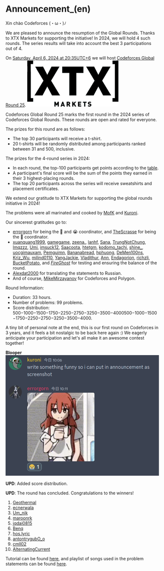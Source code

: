 # Announcement_(en)

Xin chào Codeforces (・ω・)ﾉ

We are pleased to announce the resumption of the Global Rounds. Thanks to XTX Markets for supporting the initiative! In 2024, we will hold 4 such rounds. The series results will take into account the best 3 participations out of 4.

On [Saturday, April 6, 2024 at 20:35UTC+6](https://codeforces.com/https://www.timeanddate.com/worldclock/fixedtime.html?day=6&month=4&year=2024&hour=17&min=35&sec=0&p1=166) we will host [Codeforces Global Round 25](https://codeforces.com/contest/1951 "Codeforces Global Round 25"). **![](images/2ee2f0f95f05aae6ca6f47812dae2dc2aabf277b.png)**

Codeforces Global Round 25 marks the first round in the 2024 series of Codeforces Global Rounds. These rounds are open and rated for everyone.

The prizes for this round are as follows:

 * The top 30 participants will receive a t-shirt.
* 20 t-shirts will be randomly distributed among participants ranked between 31 and 500, inclusive.

The prizes for the 4-round series in 2024:

 * In each round, the top-100 participants get points according to the [table](https://codeforces.com/https://pastebin.com/QT5sXEaT).
* A participant's final score will be the sum of the points they earned in their 3 highest-placing rounds.
* The top 20 participants across the series will receive sweatshirts and placement certificates.

We extend our gratitude to XTX Markets for supporting the global rounds initiative in 2024!

The problems were all marinated and cooked by [MofK](https://codeforces.com/profile/MofK "Гроссмейстер MofK") and [Kuroni](https://codeforces.com/profile/Kuroni "Международный гроссмейстер Kuroni").

Our sincerest gratitudes go to:

 * [errorgorn](https://codeforces.com/profile/errorgorn "Международный гроссмейстер errorgorn") for being the 🥶 and 😭 coordinator, and [TheScrasse](https://codeforces.com/profile/TheScrasse "Гроссмейстер TheScrasse") for being the 🧌 coordinator.
* [xuanquang1999](https://codeforces.com/profile/xuanquang1999 "Гроссмейстер xuanquang1999"), [gamegame](https://codeforces.com/profile/gamegame "Легендарный гроссмейстер gamegame"), [zeena.](https://codeforces.com/profile/zeena. "Специалист zeena."), [lanhf](https://codeforces.com/profile/lanhf "Мастер lanhf"), [Sana](https://codeforces.com/profile/Sana "Международный гроссмейстер Sana"), [TrungNotChung](https://codeforces.com/profile/TrungNotChung "Мастер TrungNotChung"), [lmqzzz](https://codeforces.com/profile/lmqzzz "Международный мастер lmqzzz"), [Umi](https://codeforces.com/profile/Umi "Гроссмейстер Umi"), [imsuck12](https://codeforces.com/profile/imsuck12 "Специалист imsuck12"), [Saacoota](https://codeforces.com/profile/Saacoota "Кандидат в мастера Saacoota"), [htetgm](https://codeforces.com/profile/htetgm "Кандидат в мастера htetgm"), [kodomo_tachi](https://codeforces.com/profile/kodomo_tachi "Специалист kodomo_tachi"), [shine_](https://codeforces.com/profile/shine_ "Мастер shine_"), [uocgimauxam](https://codeforces.com/profile/uocgimauxam "Эксперт uocgimauxam"), [Pemguimn](https://codeforces.com/profile/Pemguimn "Эксперт Pemguimn"), [Bananabread](https://codeforces.com/profile/Bananabread "Эксперт Bananabread"), [hphuong](https://codeforces.com/profile/hphuong "Эксперт hphuong"), [DeMen100ns](https://codeforces.com/profile/DeMen100ns "Мастер DeMen100ns"), [Kriz_Wu](https://codeforces.com/profile/Kriz_Wu "Эксперт Kriz_Wu"), [milind0110](https://codeforces.com/profile/milind0110 "Эксперт milind0110"), [YangJackie](https://codeforces.com/profile/YangJackie "Кандидат в мастера YangJackie"), [Vladithur](https://codeforces.com/profile/Vladithur "Мастер Vladithur"), [Ann](https://codeforces.com/profile/Ann "Мастер Ann"), [Endagorion](https://codeforces.com/profile/Endagorion "Международный гроссмейстер Endagorion"), [richzli](https://codeforces.com/profile/richzli "Кандидат в мастера richzli"), [BucketPotato](https://codeforces.com/profile/BucketPotato "Гроссмейстер BucketPotato"), and [_FireGhost_](https://codeforces.com/profile/_FireGhost_ "Мастер _FireGhost_") for testing and ensuring the balance of the round.
* [Alexdat2000](https://codeforces.com/profile/Alexdat2000 "Мастер Alexdat2000") for translating the statements to Russian.
* And of course, [MikeMirzayanov](https://codeforces.com/profile/MikeMirzayanov "Штаб, MikeMirzayanov") for Codeforces and Polygon.

Round Information:

 * Duration: 33 hours.
* Number of problems: 99 problems.
* Score distribution: 500−1000−1500−1750−2250−2750−3250−3500−4000500−1000−1500−1750−2250−2750−3250−3500−4000.

A tiny bit of personal note at the end, this is our first round on Codeforces in 3 years, and it feels a bit nostalgic to be back here again :) We eagerly anticipate your participation and let's all make it an awesome contest together!

 **Blooper**![ ](images/b33899ecc892cfc19d44201de3f08af629843faf.png)

**UPD**: Added score distribution.

**UPD**: The round has concluded. Congratulations to the winners!

 1. [Geothermal](https://codeforces.com/profile/Geothermal "Легендарный гроссмейстер Geothermal")
2. [ecnerwala](https://codeforces.com/profile/ecnerwala "Легендарный гроссмейстер ecnerwala")
3. [Um_nik](https://codeforces.com/profile/Um_nik "Легендарный гроссмейстер Um_nik")
4. [maroonrk](https://codeforces.com/profile/maroonrk "Легендарный гроссмейстер maroonrk")
5. [jqdai0815](https://codeforces.com/profile/jqdai0815 "Легендарный гроссмейстер jqdai0815")
6. [Benq](https://codeforces.com/profile/Benq "Легендарный гроссмейстер Benq")
7. [hos.lyric](https://codeforces.com/profile/hos.lyric "Легендарный гроссмейстер hos.lyric")
8. [antontrygubO_o](https://codeforces.com/profile/antontrygubO_o "Международный гроссмейстер antontrygubO_o")
9. [cmll02](https://codeforces.com/profile/cmll02 "Легендарный гроссмейстер cmll02")
10. [AlternatingCurrent](https://codeforces.com/profile/AlternatingCurrent "Международный гроссмейстер AlternatingCurrent")

Tutorial can be found [here](Tutorial_(en).md), and playlist of songs used in the problem statements can be found [here](https://codeforces.com/https://www.youtube.com/playlist?list=PLTVdHvnX6LZhAJre49E7M7tpGA30WlBM3).

